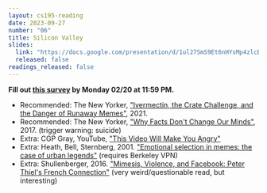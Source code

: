 ```yaml
---
layout: cs195-reading
date: 2023-09-27
number: "06"
title: Silicon Valley
slides:
  link: "https://docs.google.com/presentation/d/1ul27SmS9Et6nHYsMp4zlcBAhT3TpnhDjYAu9X8gyCgU/edit"
  released: false
readings_released: false
---
```


**Fill out [this survey][l06_form] by Monday 02/20 at 11:59 PM.**

* Recommended: The New Yorker, ["Ivermectin, the Crate Challenge, and the Danger of Runaway Memes"](https://www.newyorker.com/culture/infinite-scroll/ivermectin-the-crate-challenge-and-the-danger-of-runaway-memes), 2021.
* Recommended: The New Yorker, ["Why Facts Don't Change Our Minds"](https://www.newyorker.com/magazine/2017/02/27/why-facts-dont-change-our-minds), 2017. (trigger warning: suicide)
* Extra: CGP Gray, YouTube, ["This Video Will Make You Angry"](https://www.youtube.com/watch?v=rE3j_RHkqJc)
* Extra: Heath, Bell, Sternberg, 2001. ["Emotional selection in memes: the case of urban legends"](https://psycnet.apa.org/record/2001-05428-005) (requires Berkeley VPN)
* Extra: Shullenberger, 2016. ["Mimesis, Violence, and Facebook: Peter Thiel's French Connection"](https://thesocietypages.org/cyborgology/2016/08/13/mimesis-violence-and-facebook-peter-thiels-french-connection-full-essay/) (very weird/questionable read, but interesting)

[l06_form]: https://docs.google.com/forms/d/e/1FAIpQLSfFnrAKMFN8T8Hp0-eKu1cEms5RYLKsThZFXWlY768uQ6jYyw/viewform
